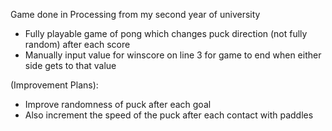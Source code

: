 Game done in Processing from my second year of university

- Fully playable game of pong which changes puck direction (not fully random) after each score
- Manually input value for winscore on line 3 for game to end when either side gets to that value

(Improvement Plans):
- Improve randomness of puck after each goal
- Also increment the speed of the puck after each contact with paddles
